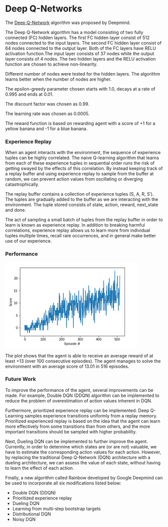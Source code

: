 # Deep Q-Networks

The [Deep Q-Network](http://files.davidqiu.com//research/nature14236.pdf) algorithm was proposed by Deepmind.

The Deep Q-Network algorithm has a model consisting of two fully connected (FC) hidden layers. The first FC hidden layer consist of 512 nodes connected to the input layers. The second FC hidden layer consist of 64 nodes connected to the output layer. Both of the FC layers have RELU activation function.The input layer consists of 37 nodes while the output layer consists of 4 nodes. The two hidden layers and the RELU activation function are chosen to achieve non-linearity.

Different number of nodes were tested for the hidden layers. The algorithm learns better when the number of nodes are higher.

The epsilon-greedy parameter chosen starts with 1.0, decays at a rate of 0.995 and ends at 0.01.

The discount factor was chosen as 0.99.

The learning rate was chosen as 0.0005.

The reward function is based on rewarding agent with a score of +1 for a yellow banana and -1 for a blue banana.

### Experience Replay

When an agent interacts with the environment, the sequence of experience tuples can be highly correlated. The naive Q-learning algorithm that learns from each of these experience tuples in sequential order runs the risk of getting swayed by the effects of this correlation. By instead keeping track of a replay buffer and using experience replay to sample from the buffer at random, we can prevent action values from oscillating or diverging catastrophically.

The replay buffer contains a collection of experience tuples (S, A, R, S′). The tuples are gradually added to the buffer as we are interacting with the environment. The tuple stored consists of state, action, reward, next_state and done.

The act of sampling a small batch of tuples from the replay buffer in order to learn is known as experience replay. In addition to breaking harmful correlations, experience replay allows us to learn more from individual tuples multiple times, recall rare occurrences, and in general make better use of our experience.

### Performance

![navigation_results](./images/navigation_results.png)

The plot shows that the agent is able to receive an average reward of at least +13 (over 100 consecutive episodes). The agent manages to solve the environment with an average score of 13.01 in 516 episodes.

### Future Work

To improve the performance of the agent, several improvements can be made.
For example, Double DQN (DDQN) algorithm can be implemented to reduce the problem of overestimation of action values inherent in DQN.

Furthermore, prioritized experience replay can be implemented. Deep Q-Learning samples experience transitions uniformly from a replay memory. Prioritized experienced replay is based on the idea that the agent can learn more effectively from some transitions than from others, and the more important transitions should be sampled with higher probability.

Next, Dueling DQN can be implemented to further improve the agent. Currently, in order to determine which states are (or are not) valuable, we have to estimate the corresponding action values for each action. However, by replacing the traditional Deep Q-Network (DQN) architecture with a dueling architecture, we can assess the value of each state, without having to learn the effect of each action.

Finally, a new algorithm called Rainbow developed by Google Deepmind can be used to incorporate all six modifications listed below:

- Double DQN (DDQN)
- Prioritized experience replay
- Dueling DQN
- Learning from multi-step bootstrap targets
- Distributional DQN
- Noisy DQN
